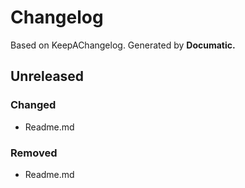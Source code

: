 # Changelog

Based on KeepAChangelog.
Generated by **Documatic.**

## Unreleased

### Changed

* Readme.md

### Removed

* Readme.md
